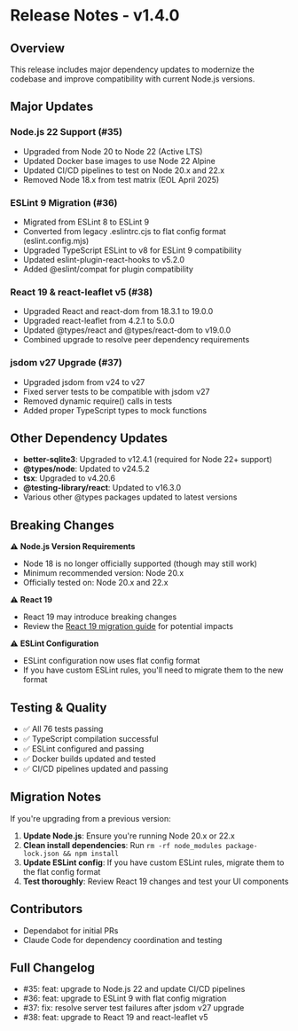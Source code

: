 # Release Notes - v1.4.0

## Overview
This release includes major dependency updates to modernize the codebase and improve compatibility with current Node.js versions.

## Major Updates

### Node.js 22 Support (#35)
- Upgraded from Node 20 to Node 22 (Active LTS)
- Updated Docker base images to use Node 22 Alpine
- Updated CI/CD pipelines to test on Node 20.x and 22.x
- Removed Node 18.x from test matrix (EOL April 2025)

### ESLint 9 Migration (#36)
- Migrated from ESLint 8 to ESLint 9
- Converted from legacy .eslintrc.cjs to flat config format (eslint.config.mjs)
- Upgraded TypeScript ESLint to v8 for ESLint 9 compatibility
- Updated eslint-plugin-react-hooks to v5.2.0
- Added @eslint/compat for plugin compatibility

### React 19 & react-leaflet v5 (#38)
- Upgraded React and react-dom from 18.3.1 to 19.0.0
- Upgraded react-leaflet from 4.2.1 to 5.0.0
- Updated @types/react and @types/react-dom to v19.0.0
- Combined upgrade to resolve peer dependency requirements

### jsdom v27 Upgrade (#37)
- Upgraded jsdom from v24 to v27
- Fixed server tests to be compatible with jsdom v27
- Removed dynamic require() calls in tests
- Added proper TypeScript types to mock functions

## Other Dependency Updates
- **better-sqlite3**: Upgraded to v12.4.1 (required for Node 22+ support)
- **@types/node**: Updated to v24.5.2
- **tsx**: Upgraded to v4.20.6
- **@testing-library/react**: Updated to v16.3.0
- Various other @types packages updated to latest versions

## Breaking Changes
⚠️ **Node.js Version Requirements**
- Node 18 is no longer officially supported (though may still work)
- Minimum recommended version: Node 20.x
- Officially tested on: Node 20.x and 22.x

⚠️ **React 19**
- React 19 may introduce breaking changes
- Review the [React 19 migration guide](https://react.dev/blog/2024/12/05/react-19) for potential impacts

⚠️ **ESLint Configuration**
- ESLint configuration now uses flat config format
- If you have custom ESLint rules, you'll need to migrate them to the new format

## Testing & Quality
- ✅ All 76 tests passing
- ✅ TypeScript compilation successful
- ✅ ESLint configured and passing
- ✅ Docker builds updated and tested
- ✅ CI/CD pipelines updated and passing

## Migration Notes
If you're upgrading from a previous version:

1. **Update Node.js**: Ensure you're running Node 20.x or 22.x
2. **Clean install dependencies**: Run `rm -rf node_modules package-lock.json && npm install`
3. **Update ESLint config**: If you have custom ESLint rules, migrate them to the flat config format
4. **Test thoroughly**: Review React 19 changes and test your UI components

## Contributors
- Dependabot for initial PRs
- Claude Code for dependency coordination and testing

## Full Changelog
- #35: feat: upgrade to Node.js 22 and update CI/CD pipelines
- #36: feat: upgrade to ESLint 9 with flat config migration
- #37: fix: resolve server test failures after jsdom v27 upgrade
- #38: feat: upgrade to React 19 and react-leaflet v5